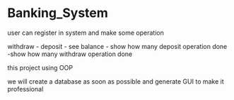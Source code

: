 # Banking_System

user can register in system and make some operation

withdraw - deposit - see balance - show how many deposit operation done -show how many withdraw operation done

this project using OOP 
 
we will create a database as soon as possible and generate GUI to make it professional

